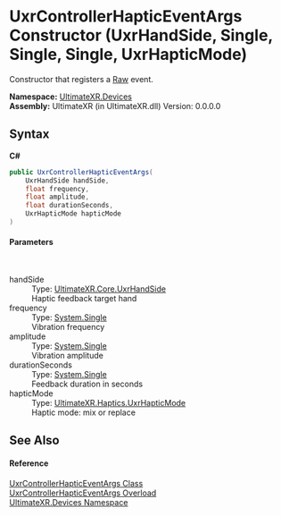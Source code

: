 # UxrControllerHapticEventArgs Constructor (UxrHandSide, Single, Single, Single, UxrHapticMode)
 

Constructor that registers a <a href="T_UltimateXR_Haptics_UxrHapticEventType">Raw</a> event.

**Namespace:**&nbsp;<a href="N_UltimateXR_Devices">UltimateXR.Devices</a><br />**Assembly:**&nbsp;UltimateXR (in UltimateXR.dll) Version: 0.0.0.0

## Syntax

**C#**<br />
``` C#
public UxrControllerHapticEventArgs(
	UxrHandSide handSide,
	float frequency,
	float amplitude,
	float durationSeconds,
	UxrHapticMode hapticMode
)
```


#### Parameters
&nbsp;<dl><dt>handSide</dt><dd>Type: <a href="T_UltimateXR_Core_UxrHandSide">UltimateXR.Core.UxrHandSide</a><br />Haptic feedback target hand</dd><dt>frequency</dt><dd>Type: <a href="https://docs.microsoft.com/dotnet/api/system.single" target="_blank" rel="noopener noreferrer">System.Single</a><br />Vibration frequency</dd><dt>amplitude</dt><dd>Type: <a href="https://docs.microsoft.com/dotnet/api/system.single" target="_blank" rel="noopener noreferrer">System.Single</a><br />Vibration amplitude</dd><dt>durationSeconds</dt><dd>Type: <a href="https://docs.microsoft.com/dotnet/api/system.single" target="_blank" rel="noopener noreferrer">System.Single</a><br />Feedback duration in seconds</dd><dt>hapticMode</dt><dd>Type: <a href="T_UltimateXR_Haptics_UxrHapticMode">UltimateXR.Haptics.UxrHapticMode</a><br />Haptic mode: mix or replace</dd></dl>

## See Also


#### Reference
<a href="T_UltimateXR_Devices_UxrControllerHapticEventArgs">UxrControllerHapticEventArgs Class</a><br /><a href="Overload_UltimateXR_Devices_UxrControllerHapticEventArgs__ctor">UxrControllerHapticEventArgs Overload</a><br /><a href="N_UltimateXR_Devices">UltimateXR.Devices Namespace</a><br />